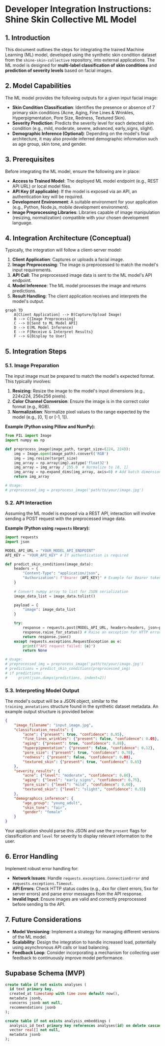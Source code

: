 # Developer Integration Instructions: Shine Skin Collective ML Model

## 1. Introduction

This document outlines the steps for integrating the trained Machine Learning (ML) model, developed using the synthetic skin condition dataset from the `shine-skin-collective` repository, into external applications. The ML model is designed for **multi-label classification of skin conditions** and **prediction of severity levels** based on facial images.

## 2. Model Capabilities

The ML model provides the following outputs for a given input facial image:

-   **Skin Condition Classification**: Identifies the presence or absence of 7 primary skin conditions (Acne, Aging, Fine Lines & Wrinkles, Hyperpigmentation, Pore Size, Redness, Textured Skin).
-   **Severity Prediction**: Predicts the severity level for each detected skin condition (e.g., mild, moderate, severe, advanced, early_signs, slight).
-   **Demographic Inference (Optional)**: Depending on the model's final architecture, it may also provide inferred demographic information such as age group, skin tone, and gender.

## 3. Prerequisites

Before integrating the ML model, ensure the following are in place:

-   **Access to Trained Model**: The deployed ML model endpoint (e.g., REST API URL) or local model files.
-   **API Key (if applicable)**: If the model is exposed via an API, an authentication key will be required.
-   **Development Environment**: A suitable environment for your application (e.g., Python, Node.js, mobile development environment).
-   **Image Preprocessing Libraries**: Libraries capable of image manipulation (resizing, normalization) compatible with your chosen development language.

## 4. Integration Architecture (Conceptual)

Typically, the integration will follow a client-server model:

1.  **Client Application**: Captures or uploads a facial image.
2.  **Image Preprocessing**: The image is preprocessed to match the model's input requirements.
3.  **API Call**: The preprocessed image data is sent to the ML model's API endpoint.
4.  **Model Inference**: The ML model processes the image and returns predictions.
5.  **Result Handling**: The client application receives and interprets the model's output.

```mermaid
graph TD
    A[Client Application] --> B(Capture/Upload Image)
    B --> C{Image Preprocessing}
    C --> D[Send to ML Model API]
    D --> E(ML Model Inference)
    E --> F{Receive & Interpret Results}
    F --> G[Display to User]
```

## 5. Integration Steps

### 5.1. Image Preparation

The input image must be prepared to match the model's expected format. This typically involves:

1.  **Resizing**: Resize the image to the model's input dimensions (e.g., 224x224, 256x256 pixels).
2.  **Color Channel Conversion**: Ensure the image is in the correct color format (e.g., RGB).
3.  **Normalization**: Normalize pixel values to the range expected by the model (e.g., [0, 1] or [-1, 1]).

**Example (Python using Pillow and NumPy):**

```python
from PIL import Image
import numpy as np

def preprocess_image(image_path, target_size=(224, 224)):
    img = Image.open(image_path).convert('RGB')
    img = img.resize(target_size)
    img_array = np.array(img).astype('float32')
    img_array = img_array / 255.0  # Normalize to [0, 1]
    img_array = np.expand_dims(img_array, axis=0) # Add batch dimension
    return img_array

# Usage:
# preprocessed_img = preprocess_image('path/to/your/image.jpg')
```

### 5.2. API Interaction

Assuming the ML model is exposed via a REST API, interaction will involve sending a POST request with the preprocessed image data.

**Example (Python using `requests` library):**

```python
import requests
import json

MODEL_API_URL = "YOUR_MODEL_API_ENDPOINT"
API_KEY = "YOUR_API_KEY" # If authentication is required

def predict_skin_conditions(image_data):
    headers = {
        "Content-Type": "application/json",
        "Authorization": f"Bearer {API_KEY}" # Example for Bearer token
    }
    
    # Convert numpy array to list for JSON serialization
    image_data_list = image_data.tolist()

    payload = {
        "image": image_data_list
    }

    try:
        response = requests.post(MODEL_API_URL, headers=headers, json=payload)
        response.raise_for_status() # Raise an exception for HTTP errors
        return response.json()
    except requests.exceptions.RequestException as e:
        print(f"API request failed: {e}")
        return None

# Usage:
# preprocessed_img = preprocess_image('path/to/your/image.jpg')
# predictions = predict_skin_conditions(preprocessed_img)
# if predictions:
#     print(json.dumps(predictions, indent=2))
```

### 5.3. Interpreting Model Output

The model's output will be a JSON object, similar to the `training_annotations` structure found in the synthetic dataset metadata. An example output structure is provided below:

```json
{
    "image_filename": "input_image.jpg",
    "classification_results": {
        "acne": {"present": true, "confidence": 0.95},
        "fine_lines_wrinkles": {"present": false, "confidence": 0.05},
        "aging": {"present": true, "confidence": 0.88},
        "hyperpigmentation": {"present": false, "confidence": 0.12},
        "pore_size": {"present": true, "confidence": 0.70},
        "redness": {"present": false, "confidence": 0.08},
        "textured_skin": {"present": true, "confidence": 0.65}
    },
    "severity_results": {
        "acne": {"level": "moderate", "confidence": 0.80},
        "aging": {"level": "early_signs", "confidence": 0.75},
        "pore_size": {"level": "mild", "confidence": 0.60},
        "textured_skin": {"level": "slight", "confidence": 0.55}
    },
    "demographics_inference": {
        "age_group": "young_adult",
        "skin_tone": "fair",
        "gender": "female"
    }
}
```

Your application should parse this JSON and use the `present` flags for classification and `level` for severity to display relevant information to the user.

## 6. Error Handling

Implement robust error handling for:

-   **Network Issues**: Handle `requests.exceptions.ConnectionError` and `requests.exceptions.Timeout`.
-   **API Errors**: Check HTTP status codes (e.g., 4xx for client errors, 5xx for server errors) and parse error messages from the API response.
-   **Invalid Input**: Ensure images are valid and correctly preprocessed before sending to the API.

## 7. Future Considerations

-   **Model Versioning**: Implement a strategy for managing different versions of the ML model.
-   **Scalability**: Design the integration to handle increased load, potentially using asynchronous API calls or load balancing.
-   **Feedback Loop**: Consider incorporating a mechanism for collecting user feedback to continuously improve model performance.

## Supabase Schema (MVP)

```sql
create table if not exists analyses (
  id text primary key,
  created_at timestamp with time zone default now(),
  metadata jsonb,
  concerns jsonb not null,
  recommendations jsonb
);

create table if not exists analysis_embeddings (
  analysis_id text primary key references analyses(id) on delete cascade,
  vector real[] not null,
  metadata jsonb
);
```